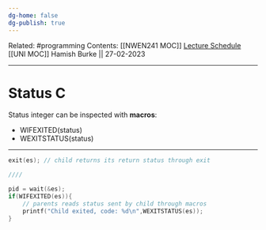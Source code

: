 ```yaml
---
dg-home: false
dg-publish: true
---
```

Related: #programming 
Contents: [[NWEN241 MOC]]
[Lecture Schedule](https://ecs.wgtn.ac.nz/Courses/NWEN241_2023T1/LectureSchedule)
[[UNI MOC]]
Hamish Burke || 27-02-2023
***

# Status C

Status integer can be inspected with **macros**:
- WIFEXITED(status)
- WEXITSTATUS(status)

***

```C
exit(es); // child returns its return status through exit

////

pid = wait(&es);
if(WIFEXITED(es)){ 
	// parents reads status sent by child through macros
	printf("Child exited, code: %d\n",WEXITSTATUS(es));
}

```

